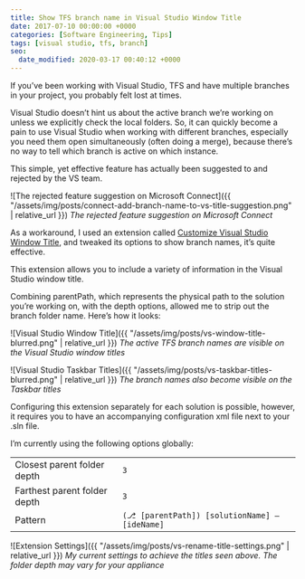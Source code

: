 ```yaml
---
title: Show TFS branch name in Visual Studio Window Title
date: 2017-07-10 00:00:00 +0000
categories: [Software Engineering, Tips]
tags: [visual studio, tfs, branch]
seo:
  date_modified: 2020-03-17 00:40:12 +0000
---
```


If you’ve been working with Visual Studio, TFS and have multiple branches in your project, you probably felt lost at times.

Visual Studio doesn’t hint us about the active branch we’re working on unless we explicitly check the local folders. So, it can quickly become a pain to use Visual Studio when working with different branches, especially you need them open simultaneously (often doing a merge), because there’s no way to tell which branch is active on which instance.

This simple, yet effective feature has actually been suggested to and rejected by the VS team.

![The rejected feature suggestion on Microsoft Connect]({{ "/assets/img/posts/connect-add-branch-name-to-vs-title-suggestion.png" | relative_url }})
*The rejected feature suggestion on Microsoft Connect*

As a workaround, I used an extension called [Customize Visual Studio Window Title](https://marketplace.visualstudio.com/items?itemName=mayerwin.RenameVisualStudioWindowTitle), and tweaked its options to show branch names, it’s quite effective.

This extension allows you to include a variety of information in the Visual Studio window title.

Combining parentPath, which represents the physical path to the solution you’re working on, with the depth options, allowed me to strip out the branch folder name. Here’s how it looks:

![Visual Studio Window Title]({{ "/assets/img/posts/vs-window-title-blurred.png" | relative_url }})
*The active TFS branch names are visible on the Visual Studio window titles*

![Visual Studio Taskbar Titles]({{ "/assets/img/posts/vs-taskbar-titles-blurred.png" | relative_url }})
*The branch names also become visible on the Taskbar titles*

Configuring this extension separately for each solution is possible, however, it requires you to have an accompanying configuration xml file next to your .sln file.

I’m currently using the following options globally:

|                              |                                              |
|------------------------------|----------------------------------------------|
| Closest parent folder depth  | `3`                                          |
| Farthest parent folder depth | `3`                                          |
| Pattern                      | `(⎇ [parentPath]) [solutionName] – [ideName]`|

![Extension Settings]({{ "/assets/img/posts/vs-rename-title-settings.png" | relative_url }})
*My current settings to achieve the titles seen above. The folder depth may vary for your appliance*
